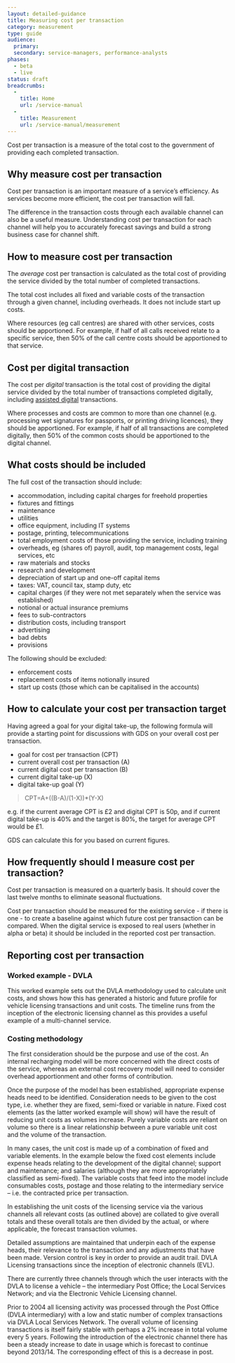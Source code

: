 ```yaml
---
layout: detailed-guidance
title: Measuring cost per transaction
category: measurement
type: guide
audience: 
  primary:
  secondary: service-managers, performance-analysts
phases:
  - beta
  - live
status: draft
breadcrumbs:
  -
    title: Home
    url: /service-manual
  -
    title: Measurement
    url: /service-manual/measurement
---
```


Cost per transaction is a measure of the total cost to the government of providing each completed transaction.

## Why measure cost per transaction

Cost per transaction is an important measure of a service’s efficiency. As services become more efficient, the cost per transaction will fall.

The difference in the transaction costs through each available channel can also be a useful measure. Understanding cost per transaction for each channel will help you to accurately forecast savings and build a strong business case for channel shift.

## How to measure cost per transaction

The *average* cost per transaction is calculated as the total cost of providing the service divided by the total number of completed transactions.

The total cost includes all fixed and variable costs of the transaction through a given channel, including overheads. It does not include start up costs.

Where resources (eg call centres) are shared with other services, costs should be apportioned. For example, if half of all calls received relate to a specific service, then 50% of the call centre costs should be apportioned to that service.

## Cost per digital transaction

The cost per *digital* transaction is the total cost of providing the digital service divided by the total number of transactions completed digitally, including [assisted digital](/service-manual/assisted-digital) transactions.

Where processes and costs are common to more than one channel (e.g. processing wet signatures for passports, or printing driving licences), they should be apportioned. For example, if half of all transactions are completed digitally, then 50% of the common costs should be apportioned to the digital channel.

## What costs should be included

The full cost of the transaction should include:

* accommodation, including capital charges for freehold properties
* fixtures and fittings
* maintenance
* utilities
* office equipment, including IT systems
* postage, printing, telecommunications
* total employment costs of those providing the service, including training
* overheads, eg (shares of) payroll, audit, top management costs, legal services, etc
* raw materials and stocks
* research and development
* depreciation of start up and one-off capital items
* taxes: VAT, council tax, stamp duty, etc
* capital charges (if they were not met separately when the service was established)
* notional or actual insurance premiums
* fees to sub-contractors
* distribution costs, including transport
* advertising
* bad debts
* provisions

The following should be excluded:

* enforcement costs
* replacement costs of items notionally insured
* start up costs (those which can be capitalised in the accounts)

## How to calculate your cost per transaction target

Having agreed a goal for your digital take-up, the following formula will provide a starting point for discussions with GDS on your overall cost per transaction.

* goal for cost per transaction (CPT)
* current overall cost per transaction (A)
* current digital cost per transaction (B)
* current digital take-up (X)
* digital take-up goal (Y)

> CPT=A+((B-A)/(1-X))*(Y-X)

e.g. if the current average CPT is £2 and digital CPT is 50p, and if current digital take-up is 40% and the target is 80%, the target for average CPT would be £1.

GDS can calculate this for you based on current figures.

## How frequently should I measure cost per transaction?

Cost per transaction is measured on a quarterly basis. It should cover the last twelve months to eliminate seasonal fluctuations.

Cost per transaction should be measured for the existing service - if there is one - to create a baseline against which future cost per transaction can be compared. When the digital service is exposed to real users (whether in alpha or beta) it should be included in the reported cost per transaction.

## Reporting cost per transaction

### Worked example - DVLA

This worked example sets out the DVLA methodology used to calculate unit costs, and shows how this has generated a historic and future profile for vehicle licensing transactions and unit costs. The timeline runs from the inception of the electronic licensing channel as this provides a useful example of a multi-channel service.

### Costing methodology

The first consideration should be the purpose and use of the cost. An internal recharging model will be more concerned with the direct costs of the service, whereas an external cost recovery model will need to consider overhead apportionment and other forms of contribution.

Once the purpose of the model has been established, appropriate expense heads need to be identified. Consideration needs to be given to the cost type, i.e. whether they are fixed, semi-fixed or variable in nature. Fixed cost elements (as the latter worked example will show) will have the result of reducing unit costs as volumes increase. Purely variable costs are reliant on volume so there is a linear relationship between a pure variable unit cost and the volume of the transaction.

In many cases, the unit cost is made up of a combination of fixed and variable elements. In the example below the fixed cost elements include expense heads relating to the development of the digital channel; support and maintenance; and salaries (although they are more appropriately classified as semi-fixed). The variable costs that feed into the model include consumables costs, postage and those relating to the intermediary service – i.e. the contracted price per transaction.

In establishing the unit costs of the licensing service via the various channels all relevant costs (as outlined above) are collated to give overall totals and these overall totals are then divided by the actual, or where applicable, the forecast transaction volumes.

Detailed assumptions are maintained that underpin each of the expense heads, their relevance to the transaction and any adjustments that have been made. Version control is key in order to provide an audit trail. DVLA Licensing transactions since the inception of electronic channels (EVL).

There are currently three channels through which the user interacts with the DVLA to license a vehicle – the intermediary Post Office; the Local Services Network; and via the Electronic Vehicle Licensing channel.

Prior to 2004 all licensing activity was processed through the Post Office (DVLA intermediary) with a low and static number of complex transactions via DVLA Local Services Network. The overall volume of licensing transactions is itself fairly stable with perhaps a 2% increase in total volume every 5 years. Following the introduction of the electronic channel there has been a steady increase to date in usage which is forecast to continue beyond 2013/14. The corresponding effect of this is a decrease in post.
